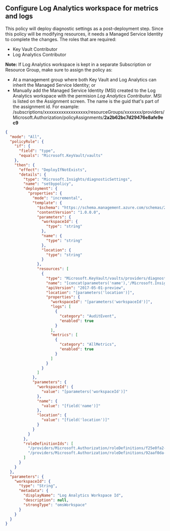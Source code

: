 ## Configure Log Analytics workspace for metrics and logs

This policy will deploy diagnostic settings as a post-deployment step.  Since this policy will be modifying resources, it needs a Managed Service Identity to complete the changes.  The roles that are required:

* Key Vault Contributor
* Log Analytics Contributor

**Note:** If Log Analytics workspace is kept in a separate Subscription or Resource Group, make sure to assign the policy as:

* At a management group where both Key Vault and Log Analytics can inherit the Managed Service Identity; or
* Manually add the Managed Service Identity (MSI) created to the Log Analytics workspace with the permision *Log Analytics Contributor*.  MSI is listed on the Assignment screen.  The name is the guid that's part of the assignment id.  For example:
  /subscriptions/xxxxxxxxxxxxxxxxxx/resourceGroups/xxxxxxx/providers/Microsoft.Authorization/policyAssignments/**2a2b62bc7d29476e8afe9ec9**

```json
{
  "mode": "All",
  "policyRule": {
    "if": {
      "field": "type",
      "equals": "Microsoft.KeyVault/vaults"
    },
    "then": {
      "effect": "DeployIfNotExists",
      "details": {
        "type": "Microsoft.Insights/diagnosticSettings",
        "name": "setbypolicy",
        "deployment": {
          "properties": {
            "mode": "incremental",
            "template": {
              "$schema": "https://schema.management.azure.com/schemas/2015-01-01/deploymentTemplate.json#",
              "contentVersion": "1.0.0.0",
              "parameters": {
                "workspaceId": {
                  "type": "string"
                },
                "name": {
                  "type": "string"
                },
                "location": {
                  "type": "string"
                }
              },
              "resources": [
                {
                  "type": "Microsoft.KeyVault/vaults/providers/diagnosticsettings",
                  "name": "[concat(parameters('name'),'/Microsoft.Insights/setbypolicy')]",
                  "apiVersion": "2017-05-01-preview",
                  "location": "[parameters('location')]",
                  "properties": {
                    "workspaceId": "[parameters('workspaceId')]",
                    "logs": [
                      {
                        "category": "AuditEvent",
                        "enabled": true
                      }
                    ],
                    "metrics": [
                      {
                        "category": "AllMetrics",
                        "enabled": true
                      }
                    ]
                  }
                }
              ]
            },
            "parameters": {
              "workspaceId": {
                "value": "[parameters('workspaceId')]"
              },
              "name": {
                "value": "[field('name')]"
              },
              "location": {
                "value": "[field('location')]"
              }
            }
          }
        },
        "roleDefinitionIds": [
          "/providers/Microsoft.Authorization/roleDefinitions/f25e0fa2-a7c8-4377-a976-54943a77a395",
          "/providers/Microsoft.Authorization/roleDefinitions/92aaf0da-9dab-42b6-94a3-d43ce8d16293"
        ]
      }
    }
  },
  "parameters": {
    "workspaceId": {
      "type": "String",
      "metadata": {
        "displayName": "Log Analytics Workspace Id",
        "description": null,
        "strongType": "omsWorkspace"
      }
    }
  }
}
```
